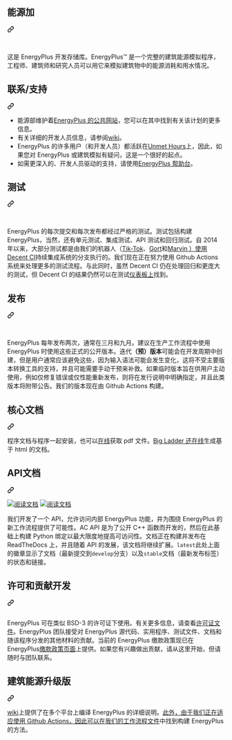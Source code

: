 <div class="Box-sc-g0xbh4-0 bJMeLZ js-snippet-clipboard-copy-unpositioned" data-hpc="true"><article class="markdown-body entry-content container-lg" itemprop="text"><div class="markdown-heading" dir="auto"><h1 tabindex="-1" class="heading-element" dir="auto"><font style="vertical-align: inherit;"><font style="vertical-align: inherit;">能源加</font></font><a href="https://github.com/NREL/EnergyPlus/releases/latest"><img src="https://camo.githubusercontent.com/6271c62a7bea0cd672c6bdc407c5c4c6be6be6a2c99fedd7eb5453ff78ed4832/68747470733a2f2f696d672e736869656c64732e696f2f6769746875622f72656c656173652f4e52454c2f656e65726779706c75732e737667" alt="" data-canonical-src="https://img.shields.io/github/release/NREL/energyplus.svg" style="max-width: 100%;"></a></h1><a id="user-content-energyplus-" class="anchor" aria-label="永久链接：EnergyPlus" href="#energyplus-"><svg class="octicon octicon-link" viewBox="0 0 16 16" version="1.1" width="16" height="16" aria-hidden="true"><path d="m7.775 3.275 1.25-1.25a3.5 3.5 0 1 1 4.95 4.95l-2.5 2.5a3.5 3.5 0 0 1-4.95 0 .751.751 0 0 1 .018-1.042.751.751 0 0 1 1.042-.018 1.998 1.998 0 0 0 2.83 0l2.5-2.5a2.002 2.002 0 0 0-2.83-2.83l-1.25 1.25a.751.751 0 0 1-1.042-.018.751.751 0 0 1-.018-1.042Zm-4.69 9.64a1.998 1.998 0 0 0 2.83 0l1.25-1.25a.751.751 0 0 1 1.042.018.751.751 0 0 1 .018 1.042l-1.25 1.25a3.5 3.5 0 1 1-4.95-4.95l2.5-2.5a3.5 3.5 0 0 1 4.95 0 .751.751 0 0 1-.018 1.042.751.751 0 0 1-1.042.018 1.998 1.998 0 0 0-2.83 0l-2.5 2.5a1.998 1.998 0 0 0 0 2.83Z"></path></svg></a></div>
<p dir="auto"><a href="https://github.com/NREL/EnergyPlus/releases/latest"><img src="https://camo.githubusercontent.com/ef59f6f39d985ff627a4d4ec5721209b467e27dcd374f9f4904f288b0870c78b/68747470733a2f2f696d672e736869656c64732e696f2f6769746875622f646f776e6c6f6164732f4e52454c2f456e65726779506c75732f6c61746573742f746f74616c3f636f6c6f723d354143343531" alt="" data-canonical-src="https://img.shields.io/github/downloads/NREL/EnergyPlus/latest/total?color=5AC451" style="max-width: 100%;"></a>
<a href="https://github.com/NREL/EnergyPlus/releases"><img src="https://camo.githubusercontent.com/c443af86e80d6d1f2d684471f6c44abb8f3c8b6df36d6835c6cc7aa2da72bdd5/68747470733a2f2f696d672e736869656c64732e696f2f6769746875622f646f776e6c6f6164732f6e72656c2f656e65726779706c75732f746f74616c2e7376673f636f6c6f723d354143343531266c6162656c3d646f776e6c6f6164735f73696e63655f76382e31" alt="" data-canonical-src="https://img.shields.io/github/downloads/nrel/energyplus/total.svg?color=5AC451&amp;label=downloads_since_v8.1" style="max-width: 100%;"></a></p>
<p dir="auto"><font style="vertical-align: inherit;"><font style="vertical-align: inherit;">这是 EnergyPlus 开发存储库。</font><font style="vertical-align: inherit;">EnergyPlus™ 是一个完整的建筑能源模拟程序，工程师、建筑师和研究人员可以用它来模拟建筑物中的能源消耗和用水情况。</font></font></p>
<div class="markdown-heading" dir="auto"><h2 tabindex="-1" class="heading-element" dir="auto"><font style="vertical-align: inherit;"><font style="vertical-align: inherit;">联系/支持</font></font></h2><a id="user-content-contactsupport" class="anchor" aria-label="永久链接：联系/支持" href="#contactsupport"><svg class="octicon octicon-link" viewBox="0 0 16 16" version="1.1" width="16" height="16" aria-hidden="true"><path d="m7.775 3.275 1.25-1.25a3.5 3.5 0 1 1 4.95 4.95l-2.5 2.5a3.5 3.5 0 0 1-4.95 0 .751.751 0 0 1 .018-1.042.751.751 0 0 1 1.042-.018 1.998 1.998 0 0 0 2.83 0l2.5-2.5a2.002 2.002 0 0 0-2.83-2.83l-1.25 1.25a.751.751 0 0 1-1.042-.018.751.751 0 0 1-.018-1.042Zm-4.69 9.64a1.998 1.998 0 0 0 2.83 0l1.25-1.25a.751.751 0 0 1 1.042.018.751.751 0 0 1 .018 1.042l-1.25 1.25a3.5 3.5 0 1 1-4.95-4.95l2.5-2.5a3.5 3.5 0 0 1 4.95 0 .751.751 0 0 1-.018 1.042.751.751 0 0 1-1.042.018 1.998 1.998 0 0 0-2.83 0l-2.5 2.5a1.998 1.998 0 0 0 0 2.83Z"></path></svg></a></div>
<ul dir="auto">
<li><font style="vertical-align: inherit;"><font style="vertical-align: inherit;">能源部维护着</font></font><a href="https://energyplus.net" rel="nofollow"><font style="vertical-align: inherit;"><font style="vertical-align: inherit;">EnergyPlus 的公共网站</font></font></a><font style="vertical-align: inherit;"><font style="vertical-align: inherit;">，您可以在其中找到有关该计划的更多信息。</font></font></li>
<li><font style="vertical-align: inherit;"><font style="vertical-align: inherit;">有关详细的开发人员信息，请参阅</font></font><a href="https://github.com/nrel/EnergyPlusTeam/wiki"><font style="vertical-align: inherit;"><font style="vertical-align: inherit;">wiki</font></font></a><font style="vertical-align: inherit;"><font style="vertical-align: inherit;">。</font></font></li>
<li><font style="vertical-align: inherit;"><font style="vertical-align: inherit;">EnergyPlus 的许多用户（和开发人员）都活跃在</font></font><a href="https://unmethours.com/" rel="nofollow"><font style="vertical-align: inherit;"><font style="vertical-align: inherit;">Unmet Hours</font></font></a><font style="vertical-align: inherit;"><font style="vertical-align: inherit;">上，因此，如果您对 EnergyPlus 或建筑模拟有疑问，这是一个很好的起点。</font></font></li>
<li><font style="vertical-align: inherit;"><font style="vertical-align: inherit;">如需更深入的、开发人员驱动的支持，请使用</font></font><a href="https://energyplushelp.freshdesk.com/" rel="nofollow"><font style="vertical-align: inherit;"><font style="vertical-align: inherit;">EnergyPlus 帮助台</font></font></a><font style="vertical-align: inherit;"><font style="vertical-align: inherit;">。</font></font></li>
</ul>
<div class="markdown-heading" dir="auto"><h2 tabindex="-1" class="heading-element" dir="auto"><font style="vertical-align: inherit;"><font style="vertical-align: inherit;">测试</font></font></h2><a id="user-content-testing" class="anchor" aria-label="永久链接：测试" href="#testing"><svg class="octicon octicon-link" viewBox="0 0 16 16" version="1.1" width="16" height="16" aria-hidden="true"><path d="m7.775 3.275 1.25-1.25a3.5 3.5 0 1 1 4.95 4.95l-2.5 2.5a3.5 3.5 0 0 1-4.95 0 .751.751 0 0 1 .018-1.042.751.751 0 0 1 1.042-.018 1.998 1.998 0 0 0 2.83 0l2.5-2.5a2.002 2.002 0 0 0-2.83-2.83l-1.25 1.25a.751.751 0 0 1-1.042-.018.751.751 0 0 1-.018-1.042Zm-4.69 9.64a1.998 1.998 0 0 0 2.83 0l1.25-1.25a.751.751 0 0 1 1.042.018.751.751 0 0 1 .018 1.042l-1.25 1.25a3.5 3.5 0 1 1-4.95-4.95l2.5-2.5a3.5 3.5 0 0 1 4.95 0 .751.751 0 0 1-.018 1.042.751.751 0 0 1-1.042.018 1.998 1.998 0 0 0-2.83 0l-2.5 2.5a1.998 1.998 0 0 0 0 2.83Z"></path></svg></a></div>
<p dir="auto"><a href="https://github.com/NREL/EnergyPlus/actions/workflows/custom_check.yml"><img src="https://github.com/NREL/EnergyPlus/workflows/Custom%20Check/badge.svg" alt="" style="max-width: 100%;"></a>
<a href="https://github.com/NREL/EnergyPlus/actions/workflows/documentation.yml"><img src="https://github.com/NREL/EnergyPlus/workflows/Documentation/badge.svg" alt="" style="max-width: 100%;"></a>
<a href="https://github.com/NREL/EnergyPlus/actions/workflows/cppcheck.yml"><img src="https://github.com/NREL/EnergyPlus/workflows/CppCheck/badge.svg" alt="" style="max-width: 100%;"></a></p>
<p dir="auto"><font style="vertical-align: inherit;"><font style="vertical-align: inherit;">EnergyPlus 的每次提交和每次发布都经过严格的测试。</font><font style="vertical-align: inherit;">测试包括构建EnergyPlus，当然，还有单元测试、集成测试、API 测试和回归测试。</font><font style="vertical-align: inherit;">自 2014 年以来，大部分测试都是由我们的机器人（</font></font><a href="https://github.com/nrel-bot"><font style="vertical-align: inherit;"><font style="vertical-align: inherit;">Tik-Tok</font></font></a><font style="vertical-align: inherit;"><font style="vertical-align: inherit;">、</font></font><a href="https://github.com/nrel-bot-2"><font style="vertical-align: inherit;"><font style="vertical-align: inherit;">Gort</font></font></a><font style="vertical-align: inherit;"><font style="vertical-align: inherit;">和</font></font><a href="https://github.com/nrel-bot-3"><font style="vertical-align: inherit;"><font style="vertical-align: inherit;">Marvin ）使用</font></font></a><font style="vertical-align: inherit;"></font><a href="https://github.com/lefticus/decent_ci"><font style="vertical-align: inherit;"><font style="vertical-align: inherit;">Decent CI</font></font></a><font style="vertical-align: inherit;"><font style="vertical-align: inherit;">持续集成系统的分支执行的</font><font style="vertical-align: inherit;">。</font><font style="vertical-align: inherit;">我们现在正在努力使用 Github Actions 系统来处理更多的测试流程。</font><font style="vertical-align: inherit;">与此同时，虽然 Decent CI 仍在处理回归和更庞大的测试，但 Decent CI 的结果仍然可以在测试</font></font><a href="https://myoldmopar.github.io/EnergyPlusBuildResults/" rel="nofollow"><font style="vertical-align: inherit;"><font style="vertical-align: inherit;">仪表板上</font></font></a><font style="vertical-align: inherit;"><font style="vertical-align: inherit;">找到。</font></font></p>
<div class="markdown-heading" dir="auto"><h2 tabindex="-1" class="heading-element" dir="auto"><font style="vertical-align: inherit;"><font style="vertical-align: inherit;">发布</font></font></h2><a id="user-content-releases" class="anchor" aria-label="永久链接：发布" href="#releases"><svg class="octicon octicon-link" viewBox="0 0 16 16" version="1.1" width="16" height="16" aria-hidden="true"><path d="m7.775 3.275 1.25-1.25a3.5 3.5 0 1 1 4.95 4.95l-2.5 2.5a3.5 3.5 0 0 1-4.95 0 .751.751 0 0 1 .018-1.042.751.751 0 0 1 1.042-.018 1.998 1.998 0 0 0 2.83 0l2.5-2.5a2.002 2.002 0 0 0-2.83-2.83l-1.25 1.25a.751.751 0 0 1-1.042-.018.751.751 0 0 1-.018-1.042Zm-4.69 9.64a1.998 1.998 0 0 0 2.83 0l1.25-1.25a.751.751 0 0 1 1.042.018.751.751 0 0 1 .018 1.042l-1.25 1.25a3.5 3.5 0 1 1-4.95-4.95l2.5-2.5a3.5 3.5 0 0 1 4.95 0 .751.751 0 0 1-.018 1.042.751.751 0 0 1-1.042.018 1.998 1.998 0 0 0-2.83 0l-2.5 2.5a1.998 1.998 0 0 0 0 2.83Z"></path></svg></a></div>
<p dir="auto"><a href="https://github.com/NREL/EnergyPlus/actions/workflows/windows_release.yml"><img src="https://github.com/NREL/EnergyPlus/workflows/Windows%20Releases/badge.svg" alt="" style="max-width: 100%;"></a>
<a href="https://github.com/NREL/EnergyPlus/actions/workflows/mac_release.yml"><img src="https://github.com/NREL/EnergyPlus/workflows/Mac%20Releases/badge.svg" alt="" style="max-width: 100%;"></a>
<a href="https://github.com/NREL/EnergyPlus/actions/workflows/linux_release.yml"><img src="https://github.com/NREL/EnergyPlus/workflows/Linux%20Releases/badge.svg" alt="" style="max-width: 100%;"></a></p>
<p dir="auto"><font style="vertical-align: inherit;"><font style="vertical-align: inherit;">EnergyPlus 每年发布两次，通常在三月和九月。</font><font style="vertical-align: inherit;">建议在生产工作流程中使用 EnergyPlus 时使用这些正式的公开版本。</font><font style="vertical-align: inherit;">迭代</font></font><strong><font style="vertical-align: inherit;"><font style="vertical-align: inherit;">（预）版本</font></font></strong><font style="vertical-align: inherit;"><font style="vertical-align: inherit;">可能会在开发周期中创建，但是用户通常应该避免这些，因为输入语法可能会发生变化，这将不受主要版本转换工具的支持，并且可能需要手动干预来补救。</font><font style="vertical-align: inherit;">如果临时版本旨在供用户主动使用，例如仅修复错误或仅性能重新发布，则将在发行说明中明确指定，并且此类版本将附带公告。</font><font style="vertical-align: inherit;">我们的版本现在由 Github Actions 构建。</font></font></p>
<div class="markdown-heading" dir="auto"><h2 tabindex="-1" class="heading-element" dir="auto"><font style="vertical-align: inherit;"><font style="vertical-align: inherit;">核心文档</font></font></h2><a id="user-content-core-documentation" class="anchor" aria-label="永久链接：核心文档" href="#core-documentation"><svg class="octicon octicon-link" viewBox="0 0 16 16" version="1.1" width="16" height="16" aria-hidden="true"><path d="m7.775 3.275 1.25-1.25a3.5 3.5 0 1 1 4.95 4.95l-2.5 2.5a3.5 3.5 0 0 1-4.95 0 .751.751 0 0 1 .018-1.042.751.751 0 0 1 1.042-.018 1.998 1.998 0 0 0 2.83 0l2.5-2.5a2.002 2.002 0 0 0-2.83-2.83l-1.25 1.25a.751.751 0 0 1-1.042-.018.751.751 0 0 1-.018-1.042Zm-4.69 9.64a1.998 1.998 0 0 0 2.83 0l1.25-1.25a.751.751 0 0 1 1.042.018.751.751 0 0 1 .018 1.042l-1.25 1.25a3.5 3.5 0 1 1-4.95-4.95l2.5-2.5a3.5 3.5 0 0 1 4.95 0 .751.751 0 0 1-.018 1.042.751.751 0 0 1-1.042.018 1.998 1.998 0 0 0-2.83 0l-2.5 2.5a1.998 1.998 0 0 0 0 2.83Z"></path></svg></a></div>
<p dir="auto"><font style="vertical-align: inherit;"><font style="vertical-align: inherit;">程序文档与程序一起安装，也可以</font></font><a href="https://energyplus.net/documentation" rel="nofollow"><font style="vertical-align: inherit;"><font style="vertical-align: inherit;">在线</font></font></a><font style="vertical-align: inherit;"><font style="vertical-align: inherit;">获取 pdf 文件。</font></font><a href="http://bigladdersoftware.com/epx/docs/" rel="nofollow"><font style="vertical-align: inherit;"><font style="vertical-align: inherit;">Big Ladder 还在线</font></font></a><font style="vertical-align: inherit;"><font style="vertical-align: inherit;">生成基于 html 的文档</font><font style="vertical-align: inherit;">。</font></font></p>
<div class="markdown-heading" dir="auto"><h2 tabindex="-1" class="heading-element" dir="auto"><font style="vertical-align: inherit;"><font style="vertical-align: inherit;">API文档</font></font></h2><a id="user-content-api-documentation" class="anchor" aria-label="永久链接：API 文档" href="#api-documentation"><svg class="octicon octicon-link" viewBox="0 0 16 16" version="1.1" width="16" height="16" aria-hidden="true"><path d="m7.775 3.275 1.25-1.25a3.5 3.5 0 1 1 4.95 4.95l-2.5 2.5a3.5 3.5 0 0 1-4.95 0 .751.751 0 0 1 .018-1.042.751.751 0 0 1 1.042-.018 1.998 1.998 0 0 0 2.83 0l2.5-2.5a2.002 2.002 0 0 0-2.83-2.83l-1.25 1.25a.751.751 0 0 1-1.042-.018.751.751 0 0 1-.018-1.042Zm-4.69 9.64a1.998 1.998 0 0 0 2.83 0l1.25-1.25a.751.751 0 0 1 1.042.018.751.751 0 0 1 .018 1.042l-1.25 1.25a3.5 3.5 0 1 1-4.95-4.95l2.5-2.5a3.5 3.5 0 0 1 4.95 0 .751.751 0 0 1-.018 1.042.751.751 0 0 1-1.042.018 1.998 1.998 0 0 0-2.83 0l-2.5 2.5a1.998 1.998 0 0 0 0 2.83Z"></path></svg></a></div>
<p dir="auto"><a href="https://energyplus.readthedocs.io/en/latest/" rel="nofollow"><img src="https://camo.githubusercontent.com/85512d539e3d3287a59f420d3ed90fe966ed2eb22fcdc111ca67c30c1619feab/68747470733a2f2f696d672e736869656c64732e696f2f72656164746865646f63732f656e65726779706c75733f6c6162656c3d646f63732532302532386c617465737425323926636f6c6f723d354143343531" alt="阅读文档" data-canonical-src="https://img.shields.io/readthedocs/energyplus?label=docs%20%28latest%29&amp;color=5AC451" style="max-width: 100%;"></a>
<a href="https://energyplus.readthedocs.io/en/stable/" rel="nofollow"><img src="https://camo.githubusercontent.com/f87e68492225e209704ec82f18d192d43f4d7452c7474396851142526796bd99/68747470733a2f2f696d672e736869656c64732e696f2f72656164746865646f63732f656e65726779706c75733f6c6162656c3d646f6373253230253238737461626c6525323926636f6c6f723d354143343531" alt="阅读文档" data-canonical-src="https://img.shields.io/readthedocs/energyplus?label=docs%20%28stable%29&amp;color=5AC451" style="max-width: 100%;"></a></p>
<p dir="auto"><font style="vertical-align: inherit;"><font style="vertical-align: inherit;">我们开发了一个 API，允许访问内部 EnergyPlus 功能，并为围绕 EnergyPlus 的新工作流程提供了可能性。</font><font style="vertical-align: inherit;">AC API 是为了公开 C++ 函数而开发的，然后在此基础上构建 Python 绑定以最大限度地提高可访问性。</font><font style="vertical-align: inherit;">文档正在构建并发布在 ReadTheDocs 上，并且随着 API 的发展，该文档将继续扩展。</font></font><code>latest</code><font style="vertical-align: inherit;"><font style="vertical-align: inherit;">此处上面的徽章显示了文档（最新提交到</font></font><code>develop</code><font style="vertical-align: inherit;"><font style="vertical-align: inherit;">分支）以及</font></font><code>stable</code><font style="vertical-align: inherit;"><font style="vertical-align: inherit;">文档（最新发布标签）的</font><font style="vertical-align: inherit;">状态和链接。</font></font></p>
<div class="markdown-heading" dir="auto"><h2 tabindex="-1" class="heading-element" dir="auto"><font style="vertical-align: inherit;"><font style="vertical-align: inherit;">许可和贡献开发</font></font></h2><a id="user-content-license--contributing-development" class="anchor" aria-label="永久链接：许可和贡献开发" href="#license--contributing-development"><svg class="octicon octicon-link" viewBox="0 0 16 16" version="1.1" width="16" height="16" aria-hidden="true"><path d="m7.775 3.275 1.25-1.25a3.5 3.5 0 1 1 4.95 4.95l-2.5 2.5a3.5 3.5 0 0 1-4.95 0 .751.751 0 0 1 .018-1.042.751.751 0 0 1 1.042-.018 1.998 1.998 0 0 0 2.83 0l2.5-2.5a2.002 2.002 0 0 0-2.83-2.83l-1.25 1.25a.751.751 0 0 1-1.042-.018.751.751 0 0 1-.018-1.042Zm-4.69 9.64a1.998 1.998 0 0 0 2.83 0l1.25-1.25a.751.751 0 0 1 1.042.018.751.751 0 0 1 .018 1.042l-1.25 1.25a3.5 3.5 0 1 1-4.95-4.95l2.5-2.5a3.5 3.5 0 0 1 4.95 0 .751.751 0 0 1-.018 1.042.751.751 0 0 1-1.042.018 1.998 1.998 0 0 0-2.83 0l-2.5 2.5a1.998 1.998 0 0 0 0 2.83Z"></path></svg></a></div>
<p dir="auto"><a href="https://github.com/NREL/EnergyPlus/blob/develop/LICENSE.txt"><img src="https://camo.githubusercontent.com/deef36225069b4a8a4bf9690b4bec189bebd30268aed12bd6e860b3f4560714a/68747470733a2f2f696d672e736869656c64732e696f2f62616467652f6c6963656e73652d4253442d2d332d2d6c696b652d3541433435312e737667" alt="" data-canonical-src="https://img.shields.io/badge/license-BSD--3--like-5AC451.svg" style="max-width: 100%;"></a></p>
<p dir="auto"><font style="vertical-align: inherit;"><font style="vertical-align: inherit;">EnergyPlus 可在类似 BSD-3 的许可证下使用。</font><font style="vertical-align: inherit;">有关更多信息，请查看</font></font><a href="https://github.com/NREL/EnergyPlus/blob/develop/LICENSE.txt"><font style="vertical-align: inherit;"><font style="vertical-align: inherit;">许可证文件</font></font></a><font style="vertical-align: inherit;"><font style="vertical-align: inherit;">。</font><font style="vertical-align: inherit;">EnergyPlus 团队接受对 EnergyPlus 源代码、实用程序、测试文件、文档和随该程序分发的其他材料的贡献。</font><font style="vertical-align: inherit;">当前的 EnergyPlus 缴款政策现已在 EnergyPlus</font></font><a href="https://www.energyplus.net/contributing" rel="nofollow"><font style="vertical-align: inherit;"><font style="vertical-align: inherit;">缴款政策页面</font></font></a><font style="vertical-align: inherit;"><font style="vertical-align: inherit;">上提供。</font><font style="vertical-align: inherit;">如果您有兴趣做出贡献，请从这里开始，但请随时与团队联系。</font></font></p>
<div class="markdown-heading" dir="auto"><h2 tabindex="-1" class="heading-element" dir="auto"><font style="vertical-align: inherit;"><font style="vertical-align: inherit;">建筑能源升级版</font></font></h2><a id="user-content-building-energyplus" class="anchor" aria-label="永久链接：建筑能源增强版" href="#building-energyplus"><svg class="octicon octicon-link" viewBox="0 0 16 16" version="1.1" width="16" height="16" aria-hidden="true"><path d="m7.775 3.275 1.25-1.25a3.5 3.5 0 1 1 4.95 4.95l-2.5 2.5a3.5 3.5 0 0 1-4.95 0 .751.751 0 0 1 .018-1.042.751.751 0 0 1 1.042-.018 1.998 1.998 0 0 0 2.83 0l2.5-2.5a2.002 2.002 0 0 0-2.83-2.83l-1.25 1.25a.751.751 0 0 1-1.042-.018.751.751 0 0 1-.018-1.042Zm-4.69 9.64a1.998 1.998 0 0 0 2.83 0l1.25-1.25a.751.751 0 0 1 1.042.018.751.751 0 0 1 .018 1.042l-1.25 1.25a3.5 3.5 0 1 1-4.95-4.95l2.5-2.5a3.5 3.5 0 0 1 4.95 0 .751.751 0 0 1-.018 1.042.751.751 0 0 1-1.042.018 1.998 1.998 0 0 0-2.83 0l-2.5 2.5a1.998 1.998 0 0 0 0 2.83Z"></path></svg></a></div>
<p dir="auto"><font style="vertical-align: inherit;"></font><a href="https://github.com/NREL/EnergyPlus/wiki/Building-EnergyPlus"><font style="vertical-align: inherit;"><font style="vertical-align: inherit;">wiki</font></font></a><font style="vertical-align: inherit;"><font style="vertical-align: inherit;">上提供了在多个平台上编译 EnergyPlus 的详细说明</font><font style="vertical-align: inherit;">。</font></font><a href="https://github.com/NREL/EnergyPlus/tree/develop/.github/workflows"><font style="vertical-align: inherit;"><font style="vertical-align: inherit;">此外，由于我们正在适应使用 Github Actions，因此可以在我们的工作流程文件</font></font></a><font style="vertical-align: inherit;"><font style="vertical-align: inherit;">中找到构建 EnergyPlus 的方法</font><font style="vertical-align: inherit;">。</font></font></p>
</article></div>
